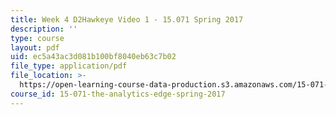 ```yaml
---
title: Week 4 D2Hawkeye Video 1 - 15.071 Spring 2017
description: ''
type: course
layout: pdf
uid: ec5a43ac3d081b100bf8040eb63c7b02
file_type: application/pdf
file_location: >-
  https://open-learning-course-data-production.s3.amazonaws.com/15-071-the-analytics-edge-spring-2017/ec5a43ac3d081b100bf8040eb63c7b02_MIT15_071S17_Unit4_D2Hawkeye.pdf
course_id: 15-071-the-analytics-edge-spring-2017
---
```

